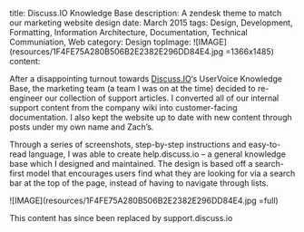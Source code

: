 title: Discuss.IO Knowledge Base
description: A zendesk theme to match our marketing website design
date: March 2015
tags: Design, Development, Formatting, Information Architecture, Documentation, Technical Communiation, Web
category: Design
topImage: ![IMAGE](resources/1F4FE75A280B506B2E2382E296DD84E4.jpg =1366x1485)
content:

After a disappointing turnout towards [Discuss.IO](https://discuss.io)‘s UserVoice Knowledge Base, the marketing team (a team I was on at the time) decided to re-engineer our collection of support articles. I converted all of our internal support content from the company wiki into customer-facing documentation. I also kept the website up to date with new content through posts under my own name and Zach’s.

Through a series of screenshots, step-by-step instructions and easy-to-read language, I was able to create help.discuss.io – a general knowledge base which I designed and maintained. The design is based off a search-first model that encourages users find what they are looking for via a search bar at the top of the page, instead of having to navigate through lists.

![IMAGE](resources/1F4FE75A280B506B2E2382E296DD84E4.jpg =full)

This content has since been replaced by support.discuss.io

